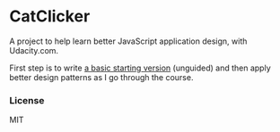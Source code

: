 # CatClicker

A project to help learn better JavaScript application design, with Udacity.com.

First step is to write [a basic starting version](http://hop.ie/catclicker/v1.html) (unguided) and then apply better design patterns as I go through the course.

### License

MIT
